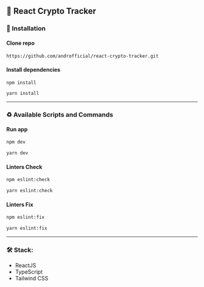 ## :scorpion: React Crypto Tracker

### :link: Installation

#### Clone repo

```bash
https://github.com/androfficial/react-crypto-tracker.git
```

#### Install dependencies

```bash
npm install
```

```bash
yarn install
```

---

### :recycle: Available Scripts and Commands

#### Run app

```bash
npm dev
```

```bash
yarn dev
```

#### Linters Check

```bash
npm eslint:check
```

```bash
yarn eslint:check
```

#### Linters Fix

```bash
npm eslint:fix
```

```bash
yarn eslint:fix
```

---

### :hammer_and_wrench: Stack:

- ReactJS
- TypeScript
- Tailwind CSS
